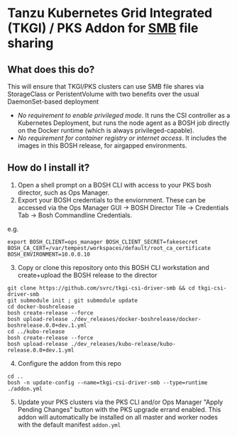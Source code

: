 # Tanzu Kubernetes Grid Integrated (TKGI) / PKS Addon for [SMB](https://wiki.wireshark.org/SMB) file sharing

## What does this do?

This will ensure that TKGI/PKS clusters can use SMB file shares via StorageClass or PeristentVolume with two benefits over the usual DaemonSet-based deployment
* *No requirement to enable privileged mode*.   It runs the CSI controller as a Kubernetes Deployment, but runs the node agent as a BOSH job directly on the Docker runtime (which is always privileged-capable).
* *No requirement for container registry or internet access*.  It includes the images in this BOSH release, for airgapped environments.


## How do I install it?

1. Open a shell prompt on a BOSH CLI with access to your PKS bosh director, such as Ops Manager.
2. Export your BOSH credentials to the enviornment.  These can be accessed via the Ops Manager GUI -> BOSH Director Tile -> Credentials Tab -> Bosh Commandline Credentials.

e.g.
```
export BOSH_CLIENT=ops_manager BOSH_CLIENT_SECRET=fakesecret BOSH_CA_CERT=/var/tempest/workspaces/default/root_ca_certificate  BOSH_ENVIRONMENT=10.0.0.10
```
3. Copy or clone this repository onto this BOSH CLI workstation and create+upload the BOSH release to the director

```
git clone https://github.com/svrc/tkgi-csi-driver-smb && cd tkgi-csi-driver-smb
git submodule init ; git submodule update
cd docker-boshrelease
bosh create-release --force
bosh upload-release ./dev_releases/docker-boshrelease/docker-boshrelease.0.0+dev.1.yml
cd ../kubo-release
bosh create-release --force
bosh upload-release ./dev_releases/kubo-release/kubo-release.0.0+dev.1.yml

```
4. Configure the addon from this repo
```
cd ..
bosh -n update-config --name=tkgi-csi-driver-smb --type=runtime ./addon.yml
```
5. Update your PKS clusters via the PKS CLI and/or Ops Manager "Apply Pending Changes" button with the PKS upgrade errand enabled.  This addon will automatically be installed on all master and worker nodes with the default manifest `addon.yml`

